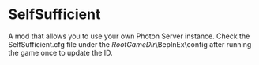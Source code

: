 # SelfSufficient
A mod that allows you to use your own Photon Server instance.
Check the SelfSufficient.cfg file under the *RootGameDir*\BepInEx\config after running the game once to update the ID.
